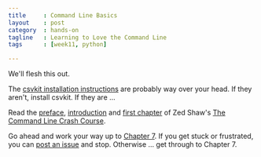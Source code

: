 ```yaml
---
title     : Command Line Basics
layout    : post
category  : hands-on
tagline   : Learning to Love the Command Line
tags      : [week11, python]

---
```


We'll flesh this out. 

The [csvkit installation instructions](http://csvkit.readthedocs.org/en/latest/install.html) are probably way over your head. If they aren't, install csvkit. If they are ...

Read the [preface](http://cli.learncodethehardway.org/book/preface.html), [introduction](http://cli.learncodethehardway.org/book/introduction.html) and [first chapter](http://cli.learncodethehardway.org/book/ex1.html) of Zed Shaw's [The Command Line Crash Course](http://cli.learncodethehardway.org/book/).

Go ahead and work your way up to [Chapter 7](http://cli.learncodethehardway.org/book/ex7.html). If you get stuck or frustrated, you can [post an issue](https://github.com/amandabee/CUNY-data-skills/issues) and stop. Otherwise ... get through to Chapter 7. 
